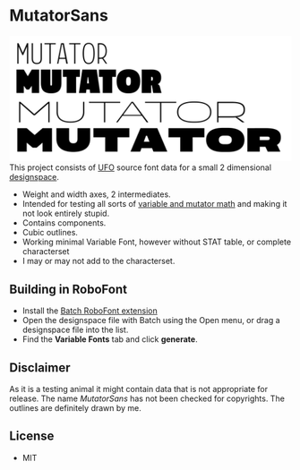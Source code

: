 # MutatorSans
![](mutatormasters.png	)
This project consists of [UFO](http://unifiedfontobject.org) source font data for a small 2 dimensional [designspace](https://github.com/LettError/designSpaceDocument).

* Weight and width axes, 2 intermediates.
* Intended for testing all sorts of [variable and mutator math](https://github.com/LettError/MutatorMath) and making it not look entirely stupid.
* Contains components.
* Cubic outlines.
* Working minimal Variable Font, however without STAT table, or complete characterset
* I may or may not add to the characterset.

## Building in RoboFont
* Install the [Batch RoboFont extension](https://github.com/typemytype/batchRoboFontExtension)
* Open the designspace file with Batch using the Open menu, or drag a designspace file into the list.
* Find the **Variable Fonts** tab and click **generate**.

## Disclaimer
As it is a testing animal it might contain data that is not appropriate for release. The name *MutatorSans* has not been checked for copyrights. The outlines are definitely drawn by me.

## License
* MIT